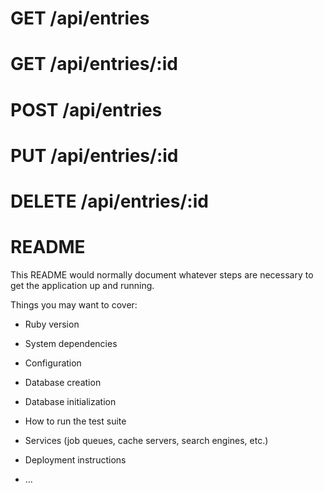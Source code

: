 # GET /api/entries
# GET /api/entries/:id
# POST /api/entries
# PUT /api/entries/:id
# DELETE /api/entries/:id





# README

This README would normally document whatever steps are necessary to get the
application up and running.

Things you may want to cover:

* Ruby version

* System dependencies

* Configuration

* Database creation

* Database initialization

* How to run the test suite

* Services (job queues, cache servers, search engines, etc.)

* Deployment instructions

* ...
